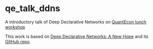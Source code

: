 # qe_talk_ddns
A introductory talk of Deep Declarative Networks on [QuantEcon lunch workshop](https://github.com/QuantEcon/qe_lunch_workshops)

This work is based on [Deep Declarative Networks: A New Hope](https://arxiv.org/abs/1909.04866) and its [GitHub repo](https://github.com/anucvml/ddn).
